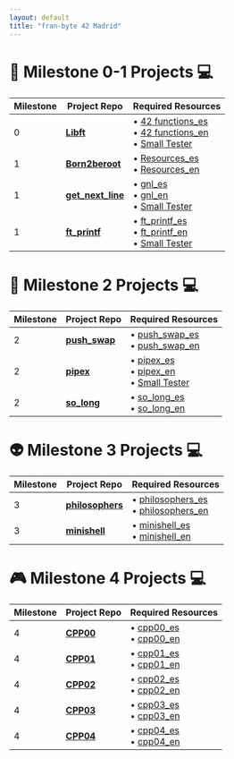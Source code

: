 ```yaml
---
layout: default
title: "fran-byte 42 Madrid"
---
```

# 🚀 Milestone 0-1 Projects 💻

| Milestone | Project Repo         | Required Resources                          |
|------------------|------------------|---------------------------------------------|
| 0 | **[Libft](https://github.com/fran-byte/libft)** | • [42 functions_es](projects/libft_es.md)<br> • [42 functions_en](projects/libft_en.md) <br> • [Small Tester](https://github.com/fran-byte/42-libft-tester)|
| 1 | **[Born2beroot](https://github.com/fran-byte/born2beroot)** | • [Resources_es](projects/born2beroot_es.md)<br> • [Resources_en](projects/born2beroot_en.md) |
| 1 | **[get_next_line](https://github.com/fran-byte/born2beroot)** | • [gnl_es](projects/gnl_es.md)<br> • [gnl_en](projects/gnl_en.md) <br> • [Small Tester](https://github.com/fran-byte/42-gnl-tester)|
| 1 | **[ft_printf](https://github.com/fran-byte/born2beroot)** | • [ft_printf_es](projects/ft_printf_es.md)<br> • [ft_printf_en](projects/ft_printf_en.md) <br> • [Small Tester](https://github.com/fran-byte/42-ft_printf-tester)|


# 🎯 Milestone 2 Projects 💻

| Milestone | Project Repo         | Required Resources                          |
|------------------|------------------|---------------------------------------------|
| 2 | **[push_swap](https://github.com/fran-byte/born2beroot)** | • [push_swap_es](projects/push_swap_es.md)<br> • [push_swap_en](projects/push_swap_en.md) |
| 2 | **[pipex](https://github.com/fran-byte/born2beroot)** | • [pipex_es](projects/pipex_es.md)<br> • [pipex_en](projects/pipex_en.md) <br> • [Small Tester](https://github.com/fran-byte/42-pipex-tester)|
| 2 | **[so_long](https://github.com/fran-byte/born2beroot)** | • [so_long_es](projects/so_long_es.md)<br> • [so_long_en](projects/so_long_en.md) |

# 👽 Milestone 3 Projects 💻

| Milestone | Project Repo         | Required Resources                          |
|------------------|------------------|---------------------------------------------|
| 3 | **[philosophers](https://github.com/fran-byte/born2beroot)** | • [philosophers_es](projects/philosophers_es.md)<br> • [philosophers_en](projects/philosophers_en.md) |
| 3 | **[minishell](https://github.com/fran-byte/born2beroot)** | • [minishell_es](projects/minishell_es.md)<br> • [minishell_en](projects/minishell_en.md) |

# 🎮 Milestone 4 Projects 💻

| Milestone | Project Repo         | Required Resources                          |
|------------------|------------------|---------------------------------------------|
| 4 | **[CPP00](https://github.com/fran-byte/42-cpp-00)** | • [cpp00_es](projects/cpp00_es.md)<br> • [cpp00_en](projects/cpp00_en.md) |
| 4 | **[CPP01](https://github.com/fran-byte/42-cpp-01)** | • [cpp01_es](projects/cpp01_es.md)<br> • [cpp01_en](projects/cpp01_en.md) |
| 4 | **[CPP02](https://github.com/fran-byte/born2beroot)** | • [cpp02_es](projects/cpp02_es.md)<br> • [cpp02_en](projects/cpp02_en.md) |
| 4 | **[CPP03](https://github.com/fran-byte/born2beroot)** | • [cpp03_es](projects/cpp03_es.md)<br> • [cpp03_en](projects/cpp03_en.md) |
| 4 | **[CPP04](https://github.com/fran-byte/born2beroot)** | • [cpp04_es](projects/cpp04_es.md)<br> • [cpp04_en](projects/cpp04_en.md) |


